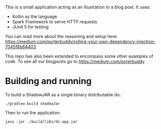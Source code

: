 This is a small application acting as an illustration to a blog post. It uses:

- Kotlin as the language
- Spark Framework to serve HTTP requests
- JUnit 5 for testing

You can read more about the reasoning and setup here: https://medium.com/porterbuddy/rolling-your-own-dependency-injection-7045f8b64403

This repo has also been extended to encompass some other examples of code. To see all our blogposts go to https://medium.com/porerbuddy

# Building and running

To build a ShadowJAR as a single binary distributable do:

	./gradlew build shadowJar

Then to run the application:

	java -jar ./build/libs/di-app.jar

